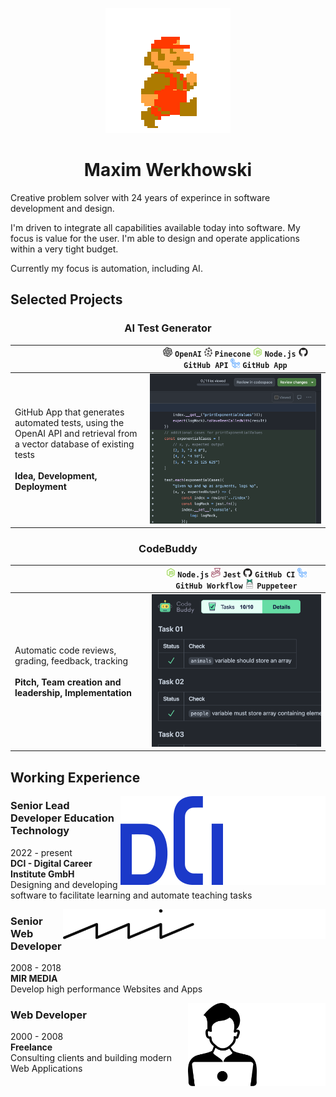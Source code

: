 <p align="center"><img src="assets/mario-walk.gif" /></p>

<h1 align="center">Maxim Werkhowski</h1>
Creative problem solver with 24 years of experince in software development and design.  

I'm driven to integrate all capabilities available today into software. My focus is value for the user. I'm able to design and operate applications within a very tight budget.  
  
Currently my focus is automation, including AI.

## Selected Projects


<h3 align="center">AI Test Generator</h3>

|                          <br /><br />                    | <img src="assets/tech/openai.svg" style="height: 15px" /> `OpenAI` <img src="assets/tech/pinecone.svg" style="height: 15px" /> `Pinecone` <img src="assets/tech/Node.js.svg" style="height: 15px" /> `Node.js` <img src="assets/tech/GitHub.svg" style="height: 15px" /> `GitHub API` <img src="assets/tech/GitHub-Actions.svg" style="height: 15px" /> `GitHub App` |
|:---------------------------------------------------------|:------------------------------------------:|
| GitHub App that generates automated tests, using the OpenAI API and retrieval from a vector database of existing tests <br /><br /> **Idea, Development, Deployment**  | <img style="width: 1450px" src="assets/projects/test-gen.png" /> |

<h3 align="center">CodeBuddy</h3>

|                          <br /><br />                    | <img src="assets/tech/Node.js.svg" style="height: 15px" /> `Node.js` <img src="assets/tech/Jest.svg" style="height: 15px" /> `Jest` <img src="assets/tech/GitHub.svg" style="height: 15px" /> `GitHub CI` <img src="assets/tech/GitHub-Actions.svg" style="height: 15px" /> `GitHub Workflow` <img src="assets/tech/puppeteer.svg" style="height: 15px" /> `Puppeteer` |
|:---------------------------------------------------------|:------------------------------------------:|
| Automatic code reviews, grading, feedback, tracking <br /><br /> **Pitch, Team creation and leadership, Implementation**  | <img style="width: 600px" src="assets/projects/codebuddy.png" /> |

## Working Experience
<img align="right" src="assets/dci.svg#gh-dark-mode-only" /><img align="right" src="assets/dci-light.svg#gh-light-mode-only" />

### Senior Lead Developer Education Technology
  2022 - present  
  **DCI - Digital Career Institute GmbH**  
  Designing and developing software to facilitate learning and automate teaching tasks
  
<img align="right" src="assets/mir.svg#gh-dark-mode-only" style="width: 210px" /><img align="right" src="assets/mir-light.svg#gh-light-mode-only" style="width: 210px" />

### Senior Web Developer
  2008 - 2018  
  **MIR MEDIA**  
  Develop high performance Websites and Apps
  
<img align="right" src="assets/freelance.svg#gh-dark-mode-only" style="width: 110px" /><img align="right" src="assets/freelance-light.svg#gh-light-mode-only" style="width: 110px" />

### Web Developer
  2000 - 2008  
  **Freelance**  
  Consulting clients and building modern Web Applications
